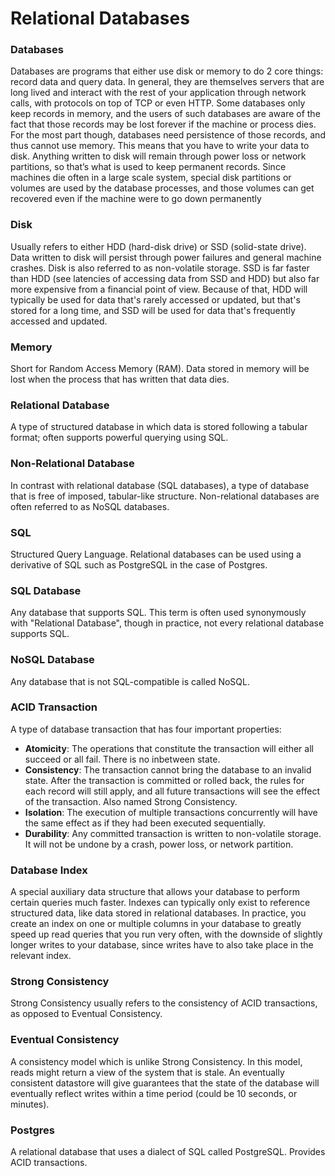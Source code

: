 # Relational Databases

### Databases
Databases are programs that either use disk or memory to do 2 core things: record data and query data. In
general, they are themselves servers that are long lived and interact with the rest of your application through
network calls, with protocols on top of TCP or even HTTP.
Some databases only keep records in memory, and the users of such databases are aware of the fact that
those records may be lost forever if the machine or process dies.
For the most part though, databases need persistence of those records, and thus cannot use memory. This
means that you have to write your data to disk. Anything written to disk will remain through power loss or
network partitions, so that’s what is used to keep permanent records.
Since machines die often in a large scale system, special disk partitions or volumes are used by the database
processes, and those volumes can get recovered even if the machine were to go down permanently

### Disk
Usually refers to either HDD (hard-disk drive) or SSD (solid-state drive). Data written to disk will persist
through power failures and general machine crashes. Disk is also referred to as non-volatile storage.
SSD is far faster than HDD (see latencies of accessing data from SSD and HDD) but also far more expensive
from a financial point of view. Because of that, HDD will typically be used for data that's rarely accessed or
updated, but that's stored for a long time, and SSD will be used for data that's frequently accessed and
updated.

### Memory
Short for Random Access Memory (RAM). Data stored in memory will be lost when the process that has
written that data dies.

### Relational Database
A type of structured database in which data is stored following a tabular format; often supports powerful
querying using SQL.

### Non-Relational Database
In contrast with relational database (SQL databases), a type of database that is free of imposed, tabular-like
structure. Non-relational databases are often referred to as NoSQL databases.

### SQL
Structured Query Language. Relational databases can be used using a derivative of SQL such as PostgreSQL in
the case of Postgres.

### SQL Database
Any database that supports SQL. This term is often used synonymously with "Relational Database", though in
practice, not every relational database supports SQL.

### NoSQL Database
Any database that is not SQL-compatible is called NoSQL.

### ACID Transaction
A type of database transaction that has four important properties:
  - **Atomicity**: The operations that constitute the transaction will either all succeed or all fail. There is no inbetween state.
  - **Consistency**: The transaction cannot bring the database to an invalid state. After the transaction is
committed or rolled back, the rules for each record will still apply, and all future transactions will see the
effect of the transaction. Also named Strong Consistency.
  - **Isolation**: The execution of multiple transactions concurrently will have the same effect as if they had been
executed sequentially.
  - **Durability**: Any committed transaction is written to non-volatile storage. It will not be undone by a crash,
power loss, or network partition.

### Database Index
A special auxiliary data structure that allows your database to perform certain queries much faster. Indexes
can typically only exist to reference structured data, like data stored in relational databases. In practice, you
create an index on one or multiple columns in your database to greatly speed up read queries that you run
very often, with the downside of slightly longer writes to your database, since writes have to also take place in
the relevant index.

### Strong Consistency
Strong Consistency usually refers to the consistency of ACID transactions, as opposed to Eventual
Consistency.

### Eventual Consistency
A consistency model which is unlike Strong Consistency. In this model, reads might return a view of the
system that is stale. An eventually consistent datastore will give guarantees that the state of the database will
eventually reflect writes within a time period (could be 10 seconds, or minutes).

### Postgres
A relational database that uses a dialect of SQL called PostgreSQL. Provides ACID transactions.
